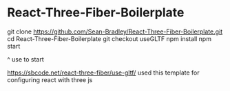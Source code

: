 # React-Three-Fiber-Boilerplate

git clone https://github.com/Sean-Bradley/React-Three-Fiber-Boilerplate.git
cd React-Three-Fiber-Boilerplate
git checkout useGLTF
npm install
npm start

^ use to start

https://sbcode.net/react-three-fiber/use-gltf/ used this template for configuring react with three js
